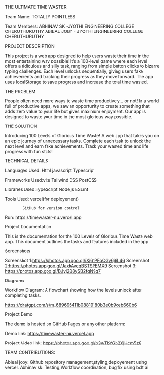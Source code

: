 THE ULTIMATE TIME WASTER

Team Name: TOTALLY POINTLESS

Team Members:
ABHINAV SK -JYOTHI ENGINEERING COLLEGE CHERUTHURUTHY
ABIEAL JOBY - JYOTHI ENGINEERING COLLEGE CHERUTHURUTHY

PROJECT DESCRIPTION

This project is a web app designed to help users waste their time in the most entertaining way possible! It’s a 100-level game where each level offers a ridiculous and silly task,
ranging from simple button clicks to bizarre typing challenges. Each level unlocks sequentially, giving users fake achievements and tracking their progress as they move forward. 
The app uses localStorage to save progress and increase the total time wasted.

THE PROBLEM

People often need more ways to waste time productively... or not! In a world full of productive apps,
we saw an opportunity to create something that adds zero value to your life but gives maximum enjoyment. 
Our app is designed to waste your time in the most glorious way possible.

THE SOLUTION

Introducing 100 Levels of Glorious Time Waste! A web app that takes you on an epic journey of unnecessary tasks.
Complete each task to unlock the next level and earn fake achievements. Track your wasted time and life progress with fun stats!

TECHNICAL DETAILS

Languages Used: Html
                javascript
                Typescript


Frameworks Used:vite
                Tailwind CSS
                PostCSS


Libraries Used:TypeScript
               Node.js
               ESLint


Tools Used: vercel(for deployement)

            GitHub for version control
            
Run:
 https://timewaster-nu.vercel.app



Project Documentation

This is the documentation for the 100 Levels of Glorious Time Waste web app. This document outlines the tasks and features included in the app

Screenshots

Screenshot 1:https://photos.app.goo.gl/iXj61PFoCGy6j9L46
Screenshot 2:https://photos.app.goo.gl/JaxbAveqBSTSPEMX9
Screenshot 3: https://photos.app.goo.gl/BJyj2Q8ySB2fqN9q7

Diagrams

Workflow Diagram: A flowchart showing how the levels unlock after completing tasks.

https://chatgpt.com/s/m_689696411b08819180b3e0b9ceb660b6

Project Demo

The demo is hosted on GitHub Pages or any other platform:

Demo link: https://timewaster-nu.vercel.app

Project Video link: https://photos.app.goo.gl/b3wTbYGb2XjHcm5z8

TEAM CONTRIBUTIONS:

Abieal joby: Github repository management,styling,deployement using vercel.
Abhinav sk: Testing,Workflow coordination, bug fix using bolt ai
